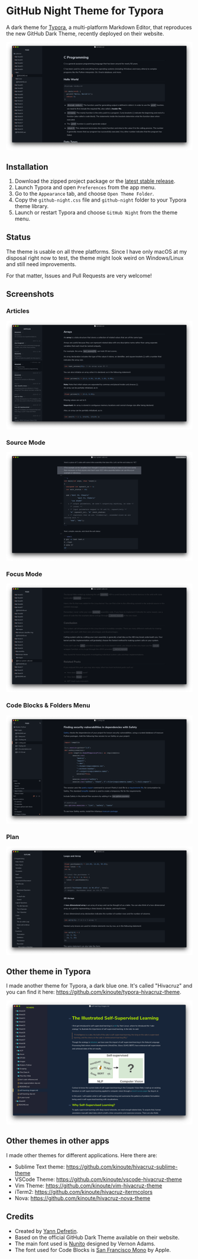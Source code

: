 # GitHub Night Theme for Typora

A dark theme for [Typora](https://typora.io), a multi-platform Markdown Editor, that reproduces the new GitHub Dark Theme, recently deployed on their website.

![](images/standard.png)

## Installation

1. Download the zipped project package or the [latest stable release](https://github.com/kinoute/typora-github-night-theme/releases).
2. Launch Typora and open `Preferences` from the app menu.
3. Go to the `Appearance` tab, and choose `Open Theme Folder`.
4. Copy the `github-night.css` file and `github-night` folder to your Typora theme library.
5. Launch or restart Typora and choose `GitHub Night` from the theme menu.

## Status

The theme is usable on all three platforms. Since I have only macOS at my disposal right now to test, the theme might look weird on Windows/Linux and still need improvements.

For that matter, Issues and Pull Requests are very welcome!

## Screenshots

### Articles

![](images/articles.png)

###  Source Mode

![](images/sourcemode.png)

### Focus Mode

![](images/focusmode.png)

### Code Blocks & Folders Menu

![](images/codefolders.png)

### Plan

![](images/plan.png)

## Other theme in Typora

I made another theme for Typora, a dark blue one. It's called "Hivacruz" and you can find it here: https://github.com/kinoute/typora-hivacruz-theme.

![](images/hivacruz.png)

## Other themes in other apps

I made other themes for different applications. Here there are:

- Sublime Text theme: https://github.com/kinoute/hivacruz-sublime-theme
- VSCode Theme: https://github.com/kinoute/vscode-hivacruz-theme
- Vim Theme: https://github.com/kinoute/vim-hivacruz-theme
- iTerm2: https://github.com/kinoute/hivacruz-itermcolors
- Nova: https://github.com/kinoute/hivacruz-nova-theme

## Credits

* Created by [Yann Defretin](https://github.com/kinoute).
* Based on the official GitHub Dark Theme available on their website.
* The main font used is [Nunito](https://fonts.google.com/specimen/Nunito) designed by Vernon Adams.
* The font used for Code Blocks is [San Francisco Mono](https://developer.apple.com/fonts/) by Apple.

